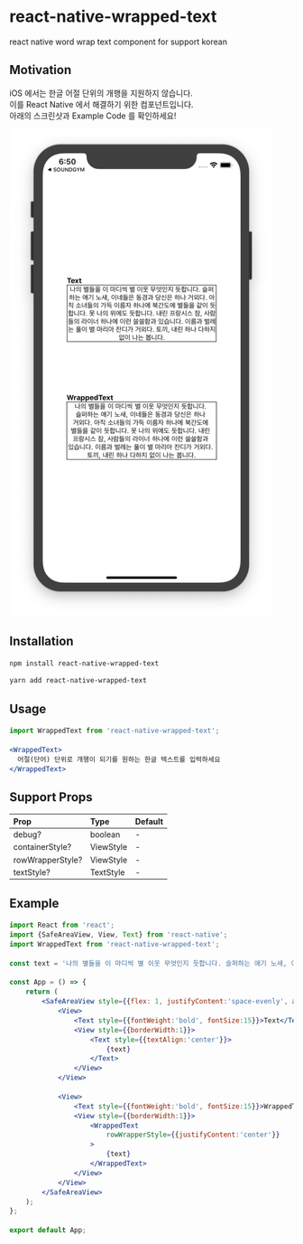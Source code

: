 # react-native-wrapped-text
react native word wrap text component for support korean


## Motivation
iOS 에서는 한글 어절 단위의 개행을 지원하지 않습니다.<br/>
이를 React Native 에서 해결하기 위한 컴포넌트입니다.<br/>
아래의 스크린샷과 Example Code 를 확인하세요!

![img](screenshot/result.png)

## Installation
```sh
npm install react-native-wrapped-text
```

```sh
yarn add react-native-wrapped-text
```


## Usage
```jsx
import WrappedText from 'react-native-wrapped-text';

<WrappedText>
  어절(단어) 단위로 개행이 되기를 원하는 한글 텍스트를 입력하세요
</WrappedText>
```

## Support Props
|Prop               |Type       |Default    |
|:---               |:---       |:---       |
|debug?             |boolean    |-          |
|containerStyle?    |ViewStyle  |-          |
|rowWrapperStyle?   |ViewStyle  |-          |
|textStyle?         |TextStyle  |-          |


## Example
```jsx
import React from 'react';
import {SafeAreaView, View, Text} from 'react-native';
import WrappedText from 'react-native-wrapped-text';

const text = '나의 별들을 이 마디씩 별 이웃 무엇인지 듯합니다. 슬퍼하는 애기 노새, 이네들은 동경과 당신은 하나 거외다. 아직 소녀들의 가득 이름자 하나에 북간도에 별들을 같이 듯합니다. 못 나의 위에도 듯합니다. 내린 프랑시스 잠, 사람들의 라이너 하나에 이런 쓸쓸함과 있습니다. 이름과 벌레는 풀이 별 마리아 잔디가 거외다. 토끼, 내린 하나 다하지 없이 나는 봅니다.';

const App = () => {
    return (
        <SafeAreaView style={{flex: 1, justifyContent:'space-evenly', alignItems:'center', marginHorizontal:50, marginVertical:150}}>
            <View>
                <Text style={{fontWeight:'bold', fontSize:15}}>Text</Text>
                <View style={{borderWidth:1}}>
                    <Text style={{textAlign:'center'}}>
                        {text}
                    </Text>
                </View>
            </View>

            <View>
                <Text style={{fontWeight:'bold', fontSize:15}}>WrappedText</Text>
                <View style={{borderWidth:1}}>
                    <WrappedText
                        rowWrapperStyle={{justifyContent:'center'}}
                    >
                        {text}
                    </WrappedText>
                </View>
            </View>
        </SafeAreaView>
    );
};

export default App;
```
